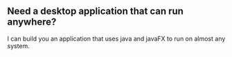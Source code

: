## Need a desktop application that can run anywhere?

I can build you an application that uses java and javaFX to run on almost any system.
